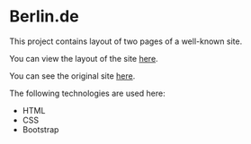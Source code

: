 # Berlin.de
This project contains layout of two pages of a well-known site.

You can view the layout of the site [here](https://anastasiagrinchik.github.io/berlin.de/).

You can see the original site [here](https://www.berlin.de).

The following technologies are used here: 
- HTML
- CSS
- Bootstrap
